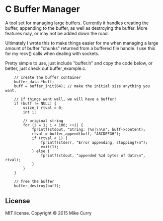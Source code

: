 # C Buffer Manager
A tool set for managing large buffers. Currently it handles creating the buffer,
appending to the buffer, as well as destroying the buffer. More features may, or 
may not be added down the road.

Ultimately I wrote this to make things easier for me when managing a large
amount of buffer "chunks" returned from a buffered file handle. I use this for
my recv() calls when dealing with sockets.

Pretty simple to use, just include "buffer.h" and copy the code below, or
better, just check out buffer_example.c. 

```
    // create the buffer container
    buffer_data *buff;
    buff = buffer_init(64); // make the initial size anything you want.
    
    // If things went well, we will have a buffer!
    if (buff != NULL) {
        ssize_t rtval = 0;
        int i;

        // original string
        for (i = 1; i < 100; ++i) {
            fprintf(stdout, "String: |%s|\n\n", buff->content);
            rtval = buffer_append(buff, "ABCDEFGH");
            if (rtval < 1) {
                fprintf(stderr, "Error appending, stopping!\n");
                exit(1);
            } else {
                fprintf(stdout, "appended %zd bytes of data\n", rtval);
            }
        }
    }
    
    // free the buffer
    buffer_destroy(buff);
```

## License
MIT license. Copyright © 2015 Mike Curry